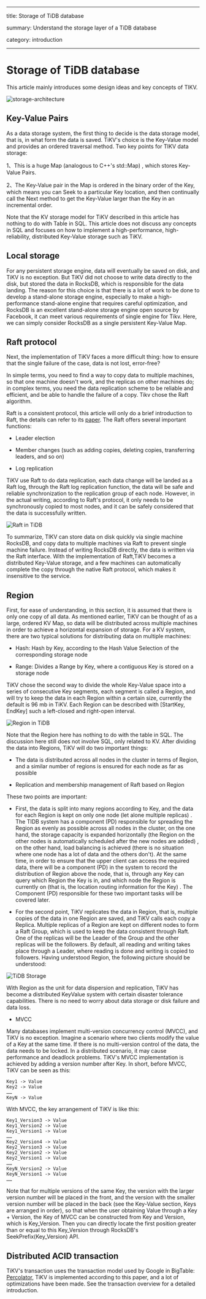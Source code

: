 
---
title: Storage of TiDB database

summary: Understand the storage layer of a TiDB database

category: introduction

---
# Storage of TiDB database
This article mainly introduces some design ideas and key concepts of TIKV.

![storage-architecture](/media/tidb-storage-architecture.png)

## Key-Value Pairs
As a data storage system, the first thing to decide is the data storage model, that is, in what form the data is saved. TiKV's choice is the Key-Value model and provides an ordered traversal method. Two key points for TIKV data storage:

1、This is a huge Map (analogous to C++'s std::Map) , which stores Key-Value Pairs.

2、The Key-Value pair in the Map is ordered in the binary order of the Key, which means you can Seek to a particular Key location, and then continually call the Next method to get the Key-Value larger than the Key in an incremental order.

Note that the KV storage model for TiKV described in this article has nothing to do with Table in SQL. This article does not discuss any concepts in SQL and focuses on how to implement a high-performance, high-reliability, distributed Key-Value storage such as TiKV.

## Local storage
For any persistent storage engine, data will eventually be saved on disk, and TiKV is no exception. But TiKV did not choose to write data directly to the disk, but stored the data in RocksDB, which is responsible for the data landing. The reason for this choice is that there is a lot of work to be done to develop a stand-alone storage engine, especially to make a high-performance stand-alone engine that requires careful optimization,
and RocksDB is an excellent stand-alone storage engine open source by Facebook, it can meet various requirements of single engine for Tikv. Here, we can simply consider RocksDB as a single persistent Key-Value Map.

## Raft protocol
Next, the implementation of TiKV faces a more difficult thing: how to ensure that the single failure of the case, data is not lost, error-free?

In simple terms, you need to find a way to copy data to multiple machines, so that one machine doesn't work, and the replicas on other machines do; in complex terms, you need the data replication scheme to be reliable and efficient, and be able to handle the failure of a copy. Tikv chose the Raft algorithm.

Raft is a consistent protocol, this article will only do a brief introduction to Raft, the details can refer to its [paper](https://raft.github.io/raft.pdf). The Raft offers several important functions:

- Leader election

- Member changes (such as adding copies, deleting copies, transferring leaders, and so on)

- Log replication

TiKV use Raft to do data replication, each data change will be landed as a Raft log, through the Raft log replication function, the data will be safe and reliable synchronization to the replication group of each node. However, in the actual writing, according to Raft's protocol, it only needs to be synchronously copied to most nodes, and it can be safely considered that the data is successfully written.

![Raft in TiDB](/media/tidb-storage-1.png)

To summarize, TIKV can store data on disk quickly via single machine RocksDB, and copy data to multiple machines via Raft to prevent single machine failure. Instead of writing RocksDB directly, the data is written via the Raft interface. With the implementation of Raft,TiKV becomes a distributed Key-Value storage, and a few machines can automatically complete the copy through the native Raft protocol, which makes it insensitive to the service.

## Region

First, for ease of understanding, in this section, it is assumed that there is only one copy of all data. As mentioned earlier, TiKV can be thought of as a large, ordered KV Map, so data will be distributed across multiple machines in order to achieve a horizontal expansion of storage.
For a KV system, there are two typical solutions for distributing data on multiple machines:

* Hash: Hash by Key, according to the Hash Value Selection of the corresponding storage node

* Range: Divides a Range by Key, where a contiguous Key is stored on a storage node


TiKV chose the second way to divide the whole Key-Value space into a series of consecutive Key segments, each segment is called a Region, and will try to keep the data in each Region within a certain size, currently the default is 96 mb in TiKV. Each Region can be described with [StartKey, EndKey] such a left-closed and right-open interval.

![Region in TiDB](/media/tidb-storage-2.png)

Note that the Region here has nothing to do with the table in SQL. The discussion here still does not involve SQL, only related to KV. After dividing the data into Regions, TiKV will do two important things:

* The data is distributed across all nodes in the cluster in terms of Region, and a similar number of regions is ensured for each node as far as possible

* Replication and membership management of Raft based on Region

These two points are important:

* First, the data is split into many regions according to Key, and the data for each Region is kept on only one node (let alone multiple replicas) . The TIDB system has a component (PD) responsible for spreading the Region as evenly as possible across all nodes in the cluster,
 on the one hand, the storage capacity is expanded horizontally (the Region on the other nodes is automatically scheduled after the new nodes are added) , on the other hand, load balancing is achieved (there is no situation where one node has a lot of data and the others don't).
 At the same time, in order to ensure that the upper client can access the required data, there will be a component (PD) in the system to record the distribution of Region above the node, that is, through any Key can query which Region the Key is in, and which node the Region is currently on (that is, the location routing information for the Key) . The Component (PD) responsible for these two important tasks will be covered later.
 
* For the second point, TiKV replicates the data in Region, that is, multiple copies of the data in one Region are saved, and TiKV calls each copy a Replica. Multiple replicas of a Region are kept on different nodes to form a Raft Group, which is used to keep the data consistent through Raft. One of the replicas will be the Leader of the Group and the other replicas will be the followers. By default, all reading and writing takes place through a Leader, where reading is done and writing is copied to followers. Having understood Region, the following picture should be understood:

![TiDB Storage](/media/tidb-storage-3.png)

With Region as the unit for data dispersion and replication, TiKV has become a distributed KeyValue system with certain disaster tolerance capabilities. There is no need to worry about data storage or disk failure and data loss.

* MVCC

Many databases implement multi-version concurrency control (MVCC), and TiKV is no exception. Imagine a scenario where two clients modify the value of a Key at the same time. If there is no multi-version control of the data, the data needs to be locked. In a distributed scenario, it may cause performance and deadlock problems. TiKV's MVCC implementation is achieved by adding a version number after Key. In short, before MVCC, TiKV can be seen as this:

```
Key1 -> Value
Key2 -> Value
……
KeyN -> Value
```

With MVCC, the key arrangement of TiKV is like this:


```
Key1_Version3 -> Value
Key1_Version2 -> Value
Key1_Version1 -> Value
……
Key2_Version4 -> Value
Key2_Version3 -> Value
Key2_Version2 -> Value
Key2_Version1 -> Value
……
KeyN_Version2 -> Value
KeyN_Version1 -> Value
……
```

Note that for multiple versions of the same Key, the version with the larger version number will be placed in the front, and the version with the smaller version number will be placed in the back (see the Key-Value section, Keys are arranged in order), so that when the user obtaining Value through a Key + Version, the Key of MVCC can be constructed from Key and Version, which is Key_Version. Then you can directly locate the first position greater than or equal to this Key_Version through RocksDB's SeekPrefix(Key_Version) API.

## Distributed ACID transaction

TiKV's transaction uses the transaction model used by Google in BigTable: [Percolator](https://research.google.com/pubs/pub36726.html), TiKV is implemented according to this paper, and a lot of optimizations have been made. See the transaction overview for a detailed introduction.



